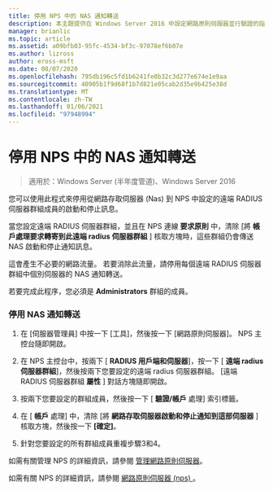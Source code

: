 ```yaml
---
title: 停用 NPS 中的 NAS 通知轉送
description: 本主題提供在 Windows Server 2016 中設定網路原則伺服器並行驗證的指示。
manager: brianlic
ms.topic: article
ms.assetid: a09bfb03-95fc-4534-bf3c-97078ef6b07e
ms.author: lizross
author: eross-msft
ms.date: 08/07/2020
ms.openlocfilehash: 795db196c5fd1b6241fe0b32c3d277e674e1e9aa
ms.sourcegitcommit: 40905b1f9d68f1b7d821e05cab2d35e9b425e38d
ms.translationtype: MT
ms.contentlocale: zh-TW
ms.lasthandoff: 01/06/2021
ms.locfileid: "97948994"
---
```

# <a name="disable-nas-notification-forwarding-in-nps"></a>停用 NPS 中的 NAS 通知轉送

>適用於：Windows Server (半年度管道)、Windows Server 2016

您可以使用此程式來停用從網路存取伺服器 (Nas) 到 NPS 中設定的遠端 RADIUS 伺服器群組成員的啟動和停止訊息。

當您設定遠端 RADIUS 伺服器群組，並且在 NPS 連線 **要求原則** 中，清除 [將 **帳戶處理要求轉寄到此遠端 radius 伺服器群組** ] 核取方塊時，這些群組仍會傳送 NAS 啟動和停止通知訊息。

這會產生不必要的網路流量。 若要消除此流量，請停用每個遠端 RADIUS 伺服器群組中個別伺服器的 NAS 通知轉送。

若要完成此程序，您必須是 **Administrators** 群組的成員。

### <a name="to-disable-nas-notification-forwarding"></a>停用 NAS 通知轉送

1. 在 [伺服器管理員] 中按一下 [工具]，然後按一下 [網路原則伺服器]。 NPS 主控台隨即開啟。

2. 在 NPS 主控台中，按兩下 [ **RADIUS 用戶端和伺服器**]，按一下 [ **遠端 radius 伺服器群組**]，然後按兩下您要設定的遠端 radius 伺服器群組。 [遠端 RADIUS 伺服器群組 **屬性** ] 對話方塊隨即開啟。

3. 按兩下您要設定的群組成員，然後按一下 [ **驗證/帳戶** 處理] 索引標籤。

4. 在 [ **帳戶** 處理] 中，清除 [將 **網路存取伺服器啟動和停止通知到這部伺服器** ] 核取方塊，然後按一下 **[確定]**。

5. 針對您要設定的所有群組成員重複步驟3和4。

如需有關管理 NPS 的詳細資訊，請參閱 [管理網路原則伺服器](nps-manage-top.md)。

如需有關 NPS 的詳細資訊，請參閱 [網路原則伺服器 (nps) ](nps-top.md)。

